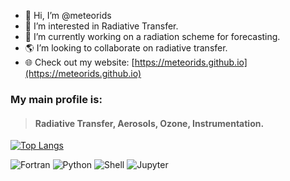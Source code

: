 - 👋 Hi, I’m @meteorids
- :sunrise: I’m interested in Radiative Transfer.
- :telescope: I’m currently working on a radiation scheme for forecasting.
- :earth_americas: I’m looking to collaborate on radiative transfer. 
- :globe_with_meridians: Check out my website: [https://meteorids.github.io](https://meteorids.github.io)

### My main profile is:
 > ####  Radiative Transfer, Aerosols, Ozone, Instrumentation.


<!--- my enbeded card
more here: https://github.com/anuraghazra/github-readme-stats 
--->


[![Top Langs](https://github-readme-stats.vercel.app/api/top-langs/?username=meteorids&layout=compact&theme=gruvbox)](https://github.com/anuraghazra/github-readme-stats)

![Fortran](https://img.shields.io/badge/Fortran-15%15-orange)
![Python](https://img.shields.io/badge/Python-60%60-blue)
![Shell](https://img.shields.io/badge/Shell-10%10-green)
![Jupyter](https://img.shields.io/badge/Notebook-50%50-red)



<!---
meteorids/meteorids is a ✨ special ✨ repository because its `README.md` (this file) appears on your GitHub profile.
You can click the Preview link to take a look at your changes.
--->
